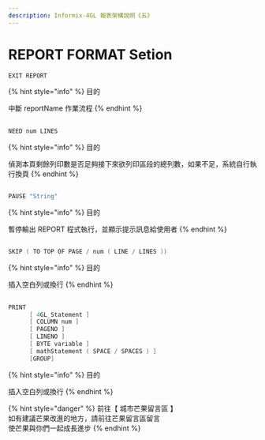 ```yaml
---
description: Informix-4GL 報表架構說明《五》
---
```


# REPORT FORMAT Setion

```objectivec
EXIT REPORT
```

{% hint style="info" %}
目的

中斷 reportName 作業流程
{% endhint %}

## 

```objectivec
NEED num LINES
```

{% hint style="info" %}
目的

偵測本頁剩餘列印數是否足夠接下來欲列印區段的總列數，如果不足，系統自行執行換頁
{% endhint %}

## 

```objectivec
PAUSE "String"
```

{% hint style="info" %}
目的

暫停輸出 REPORT 程式執行，並顯示提示訊息給使用者
{% endhint %}

## 

```objectivec
SKIP ( TO TOP OF PAGE / num ( LINE / LINES ))
```

{% hint style="info" %}
目的

插入空白列或換行
{% endhint %}

## 

```objectivec
PRINT
      [ 4GL_Statement ]
      [ COLUMN num ]
      [ PAGENO ]
      [ LINENO ]
      [ BYTE variable ]
      [ mathStatement ( SPACE / SPACES ) ]
      [GROUP]
```

{% hint style="info" %}
目的

插入空白列或換行
{% endhint %}

{% hint style="danger" %}
前往【 城市芒果留言區 】  
如有建議芒果改進的地方，請前往芒果留言區留言  
使芒果與你們一起成長進步
{% endhint %}

